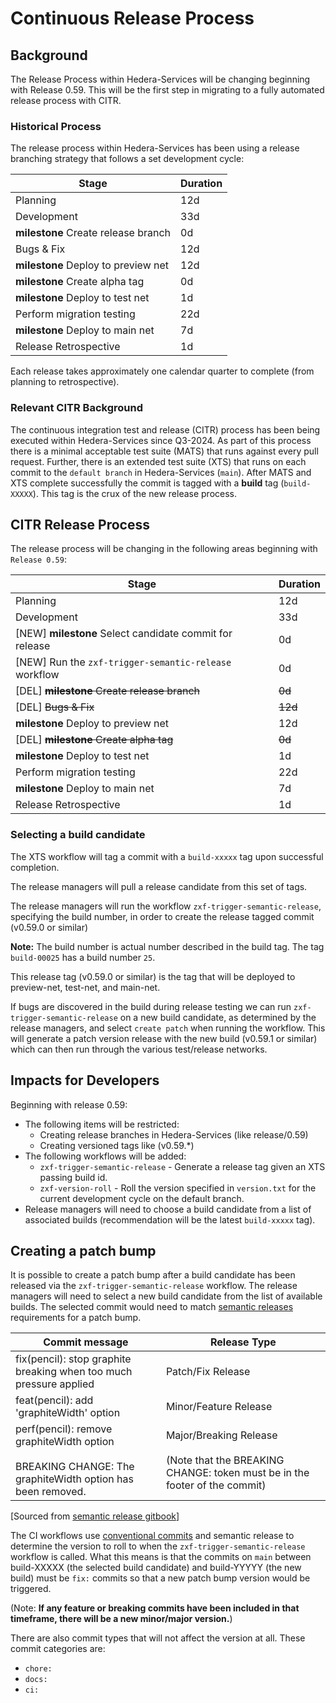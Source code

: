 # Continuous Release Process

## Background

The Release Process within Hedera-Services will be changing beginning with Release 0.59. This will be the first step in
migrating to a fully automated release process with CITR.

### Historical Process

The release process within Hedera-Services has been using a release branching strategy that follows
a set development cycle:

|                Stage                | Duration |
|-------------------------------------|----------|
| Planning                            | 12d      |
| Development                         | 33d      |
| **milestone** Create release branch | 0d       |
| Bugs & Fix                          | 12d      |
| **milestone** Deploy to preview net | 12d      |
| **milestone** Create alpha tag      | 0d       |
| **milestone** Deploy to test net    | 1d       |
| Perform migration testing           | 22d      |
| **milestone** Deploy to main net    | 7d       |
| Release Retrospective               | 1d       |

Each release takes approximately one calendar quarter to complete (from planning to retrospective).

### Relevant CITR Background

The continuous integration test and release (CITR) process has been being executed within Hedera-Services since Q3-2024.
As part of this process there is a minimal acceptable test suite (MATS) that runs against every pull request. Further,
there is an extended test suite (XTS) that runs on each commit to the `default branch` in Hedera-Services (`main`).
After MATS and XTS complete successfully the commit is tagged with a **build** tag (`build-XXXXX`). This tag is the
crux of the new release process.

## CITR Release Process

The release process will be changing in the following areas beginning with `Release 0.59`:

|                          Stage                          | Duration |
|---------------------------------------------------------|----------|
| Planning                                                | 12d      |
| Development                                             | 33d      |
| [NEW] **milestone** Select candidate commit for release | 0d       |
| [NEW] Run the `zxf-trigger-semantic-release` workflow   | 0d       |
| [DEL] ~~**milestone** Create release branch~~           | ~~0d~~   |
| [DEL] ~~Bugs & Fix~~                                    | ~~12d~~  |
| **milestone** Deploy to preview net                     | 12d      |
| [DEL] ~~**milestone** Create alpha tag~~                | ~~0d~~   |
| **milestone** Deploy to test net                        | 1d       |
| Perform migration testing                               | 22d      |
| **milestone** Deploy to main net                        | 7d       |
| Release Retrospective                                   | 1d       |

### Selecting a build candidate

The XTS workflow will tag a commit with a `build-xxxxx` tag upon successful completion.

The release managers will pull a release candidate from this set of tags.

The release managers will run the workflow `zxf-trigger-semantic-release`, specifying the build number, in order to
create the release tagged commit (v0.59.0 or similar)

**Note:** The build number is actual number described in the build tag. The tag `build-00025` has a build number `25`.

This release tag (v0.59.0 or similar) is the tag that will be deployed to preview-net, test-net, and main-net.

If bugs are discovered in the build during release testing we can run `zxf-trigger-semantic-release` on a new build
candidate, as determined by the release managers, and select `create patch` when running the workflow. This will
generate a patch version release with the new build (v0.59.1 or similar) which can then run through the various
test/release networks.

## Impacts for Developers

Beginning with release 0.59:

- The following items will be restricted:
  - Creating release branches in Hedera-Services (like release/0.59)
  - Creating versioned tags like (v0.59.*)
- The following workflows will be added:
  - `zxf-trigger-semantic-release` - Generate a release tag given an XTS passing build id.
  - `zxf-version-roll` - Roll the version specified in `version.txt` for the current development cycle on the default
    branch.
- Release managers will need to choose a build candidate from a list of associated builds (recommendation will be the
  latest `build-xxxxx` tag).

## Creating a patch bump

It is possible to create a patch bump after a build candidate has been released via the `zxf-trigger-semantic-release`
workflow. The release managers will need to select a new build candidate from the list of available builds. The selected
commit would need to match [semantic releases](https://semantic-release.gitbook.io/semantic-release) requirements for a
patch bump.

| Commit message                                                                                                 | Release Type                                                                                               |
|----------------------------------------------------------------------------------------------------------------|------------------------------------------------------------------------------------------------------------|
| fix(pencil): stop graphite breaking when too much pressure applied                                             | Patch/Fix Release                                                                                          |
| feat(pencil): add 'graphiteWidth' option                                                                       | Minor/Feature Release                                                                                      |
| perf(pencil): remove graphiteWidth option<br/><br/>BREAKING CHANGE: The graphiteWidth option has been removed. | Major/Breaking Release<br/><br/>(Note that the BREAKING CHANGE: token must be in the footer of the commit) |
[Sourced from [semantic release gitbook](https://semantic-release.gitbook.io/semantic-release#commit-message-format)]  

The CI workflows use [conventional commits](https://www.conventionalcommits.org/en/v1.0.0/) and semantic release to
determine the version to roll to when the `zxf-trigger-semantic-release` workflow is called. What this means is that
the commits on `main` between build-XXXXX (the selected build candidate) and build-YYYYY (the new build) must be `fix:`
commits so that a new patch bump version would be triggered.

(Note: **If any feature or breaking commits have been included in that timeframe, there will be a new minor/major version.**) 

There are also commit types that will not affect the version at all. These commit categories are:

- `chore:`
- `docs:`
- `ci:`
